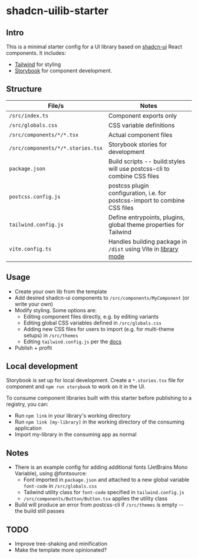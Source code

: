 # shadcn-uilib-starter

## Intro
This is a minimal starter config for a UI library based on [shadcn-ui](https://ui.shadcn.com/) React components. It includes:
- [Tailwind](https://tailwindcss.com/) for styling
- [Storybook](https://storybook.js.org/docs) for component development.

## Structure
| File/s | Notes |
| ------------- | ------- |
| `/src/index.ts` | Component exports only |
| `/src/globals.css` | CSS variable definitions |
| `/src/components/*/*.tsx` | Actual component files |
| `/src/components/*/*.stories.tsx` | Storybook stories for development |
| `package.json` | Build scripts -- build:styles will use postcss-cli to combine CSS files |
| `postcss.config.js` | postcss plugin configuration, i.e. for postcss-import to combine CSS files |
| `tailwind.config.js` | Define entrypoints, plugins, global theme properties for Tailwind |
| `vite.config.ts` | Handles building package in `/dist` using Vite in [library mode](https://vitejs.dev/guide/build#library-mode) |

## Usage
- Create your own lib from the template
- Add desired shadcn-ui components to `/src/components/MyComponent` (or write your own)
- Modify styling. Some options are:
  - Editing component files directly, e.g. by editing variants
  - Editing global CSS variables defined in `/src/globals.css`
  - Adding new CSS files for users to import (e.g. for multi-theme setups) in `/src/themes`
  - Editing `tailwind.config.js` per the [docs](https://tailwindcss.com/docs/configuration)
- Publish + profit

## Local development
Storybook is set up for local development. Create a `*.stories.tsx` file for component and `npm run storybook` to work on it in the UI.

To consume component libraries built with this starter before publishing to a registry, you can:
- Run `npm link` in your library's working directory
- Run `npm link [my-library]` in the working directory of the consuming application
- Import my-library in the consuming app as normal

## Notes
- There is an example config for adding additional fonts (JetBrains Mono Variable), using @fontsource:
  - Font imported in `package.json` and attached to a new global variable `font-code` in `/src/globals.css`
  - Tailwind utility class for `font-code` specified in `tailwind.config.js`
  - `/src/components/Button/Button.tsx` applies the utility class
- Build will produce an error from postcss-cli if `/src/themes` is empty -- the build still passes

## TODO
- Improve tree-shaking and minification
- Make the template more opinionated?
